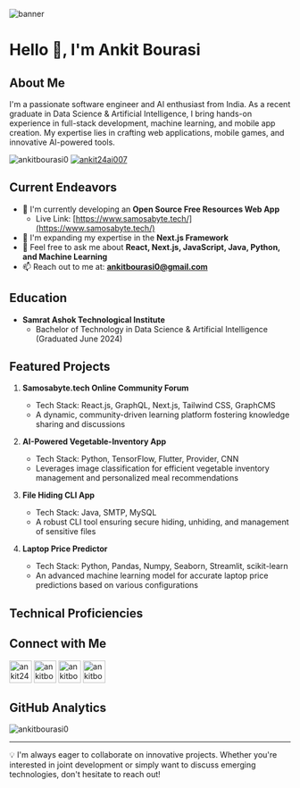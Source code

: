 <img
  alt="banner"
  src="https://images.unsplash.com/photo-1647166545674-ce28ce93bdca?q=80&w=2070&auto=format&fit=crop&ixlib=rb-4.0.3&ixid=M3wxMjA3fDB8MHxwaG90by1wYWdlfHx8fGVufDB8fHx8fA%3D%3D"
/>

# Hello 👋, I'm Ankit Bourasi

## About Me
I'm a passionate software engineer and AI enthusiast from India. As a recent graduate in Data Science & Artificial Intelligence, I bring hands-on experience in full-stack development, machine learning, and mobile app creation. My expertise lies in crafting web applications, mobile games, and innovative AI-powered tools.

<p align="left">
  <img src="https://komarev.com/ghpvc/?username=ankitbourasi0&label=Profile%20views&color=0e75b6&style=flat" alt="ankitbourasi0" />
  <a href="https://twitter.com/ankit24ai007" target="blank"><img src="https://img.shields.io/twitter/follow/ankit24ai007?logo=twitter&style=for-the-badge" alt="ankit24ai007" /></a>
</p>

## Current Endeavors

- 🔭 I'm currently developing an **Open Source Free Resources Web App**
  - Live Link: [https://www.samosabyte.tech/](https://www.samosabyte.tech/)
- 🌱 I'm expanding my expertise in the **Next.js Framework**
- 💬 Feel free to ask me about **React, Next.js, JavaScript, Java, Python, and Machine Learning**
- 📫 Reach out to me at: **ankitbourasi0@gmail.com**

## Education

- **Samrat Ashok Technological Institute**
  - Bachelor of Technology in Data Science & Artificial Intelligence (Graduated June 2024)

## Featured Projects

1. **Samosabyte.tech Online Community Forum**
   - Tech Stack: React.js, GraphQL, Next.js, Tailwind CSS, GraphCMS
   - A dynamic, community-driven learning platform fostering knowledge sharing and discussions

2. **AI-Powered Vegetable-Inventory App**
   - Tech Stack: Python, TensorFlow, Flutter, Provider, CNN
   - Leverages image classification for efficient vegetable inventory management and personalized meal recommendations

3. **File Hiding CLI App**
   - Tech Stack: Java, SMTP, MySQL
   - A robust CLI tool ensuring secure hiding, unhiding, and management of sensitive files

4. **Laptop Price Predictor**
   - Tech Stack: Python, Pandas, Numpy, Seaborn, Streamlit, scikit-learn
   - An advanced machine learning model for accurate laptop price predictions based on various configurations

## Technical Proficiencies

<p align="left">
  <!-- Your existing skills icons here -->
</p>

## Connect with Me

<p align="left">
  <a href="https://twitter.com/ankit24ai007" target="blank"><img src="https://skillicons.dev/icons?i=twitter" alt="ankit24ai007" width="40" height="40"/></a>
  <a href="https://linkedin.com/in/ankitbourasi0" target="blank"><img src="https://skillicons.dev/icons?i=linkedin" alt="ankitbourasi0" width="40" height="40"/></a>
  <a href="https://instagram.com/ankitbourasi0" target="blank"><img src="https://skillicons.dev/icons?i=instagram" alt="ankitbourasi0" width="40" height="40"/></a>
  <a href="https://www.leetcode.com/ankitbourasi0" target="blank"><img src="https://img.icons8.com/?size=80&id=9L16NypUzu38&format=png" alt="ankitbourasi0" width="40" height="40"/></a>
</p>

## GitHub Analytics

<p>
  <img align="center" src="https://github-readme-stats.vercel.app/api/top-langs?username=ankitbourasi0&show_icons=true&locale=en&layout=compact" alt="ankitbourasi0" />
</p>

---

💡 I'm always eager to collaborate on innovative projects. Whether you're interested in joint development or simply want to discuss emerging technologies, don't hesitate to reach out!
